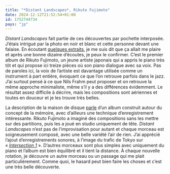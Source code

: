 ```yaml
---
title: "*Distant Landscapes*, Rikuto Fujimoto"
date: 2024-12-12T21:52:54+01:00
id: 1752744734 
pays: "jp"
---
```


*Distant Landscapes* fait partie de ces découvertes par pochette interposée. J’étais intrigué par la photo en noir et blanc et cette personne devant une falaise. En écoutant [quelques extraits](https://www.youtube.com/playlist?list=PLSjc8Z5Z5KGCy9NktcoK5cSb0QqwZ8_iW), je me suis dit que ça allait me plaire et après une bonne dizaine d’écoutes, je peux le confirmer. C’est le premier album de Rikuto Fujimoto, un jeune artiste japonais qui a appris le piano très tôt et qui propose ici treize pièces où son piano dialogue avec sa voix. Pas de paroles ici, la voix de l’artiste est davantage utilisée comme un instrument à part entière, évoquant ce que l’on retrouve parfois dans le jazz. J’ai surtout pensé à ce que Nils Frahm peut proposer et on retrouve la même approche minimaliste, même s’il y a des différences évidemment. Le résultat assez difficile à décrire, mais les compositions sont aériennes et toutes en douceur et je les trouve très belles. 

La description de la maison de disque [parle](https://www.fatcat.online/post/rikuto-fujimoto-distant-landscapes) d’un album construit autour du concept de la mémoire, avec d’ailleurs une technique d’enregistrement intéressante. Rikuto Fujimoto a imaginé des compositions sans les mettre sur des partitions, puis les a joué en studio uniquement de tête. *Distant Landscapes* n’est pas de l’improvisation pour autant et chaque morceau est soigneusement composé, avec une belle variété l’air de rien. J’ai apprécié l’ajout d’enregistrements sonores, à l’image du trafic de Tokyo sur « *[Intersection 1](https://youtu.be/1HNwZTwVaEw?si=rdDCdTTZpWllbcLz)* ». D’autres morceaux sont plus simples avec uniquement du piano et l’album est bien équilibré et il tient la distance. À chaque nouvelle rotation, je découvre un autre morceau ou un passage qui me plait particulièrement. Comme quoi, le hasard peut bien faire les choses et c’est une très belle découverte. 
